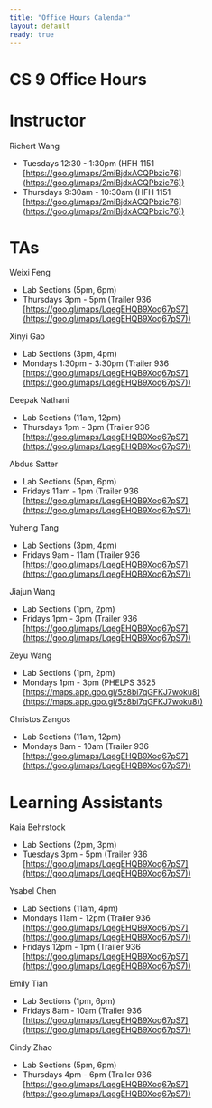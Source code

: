 ```yaml
---
title: "Office Hours Calendar"
layout: default
ready: true
---
```


<h1><strong>CS 9 Office Hours</strong></h1>

# Instructor
Richert Wang

* Tuesdays 12:30 - 1:30pm (HFH 1151 [https://goo.gl/maps/2miBjdxACQPbzic76](https://goo.gl/maps/2miBjdxACQPbzic76))
* Thursdays 9:30am - 10:30am (HFH 1151 [https://goo.gl/maps/2miBjdxACQPbzic76](https://goo.gl/maps/2miBjdxACQPbzic76))

# TAs

Weixi Feng
* Lab Sections (5pm, 6pm)
* Thursdays 3pm - 5pm (Trailer 936 [https://goo.gl/maps/LqegEHQB9Xoq67pS7](https://goo.gl/maps/LqegEHQB9Xoq67pS7))

Xinyi Gao
* Lab Sections (3pm, 4pm)
* Mondays 1:30pm - 3:30pm (Trailer 936 [https://goo.gl/maps/LqegEHQB9Xoq67pS7](https://goo.gl/maps/LqegEHQB9Xoq67pS7))

Deepak Nathani
* Lab Sections (11am, 12pm)
* Thursdays 1pm - 3pm (Trailer 936 [https://goo.gl/maps/LqegEHQB9Xoq67pS7](https://goo.gl/maps/LqegEHQB9Xoq67pS7))

Abdus Satter
* Lab Sections (5pm, 6pm)
* Fridays 11am - 1pm (Trailer 936 [https://goo.gl/maps/LqegEHQB9Xoq67pS7](https://goo.gl/maps/LqegEHQB9Xoq67pS7))

Yuheng Tang
* Lab Sections (3pm, 4pm)
* Fridays 9am - 11am (Trailer 936 [https://goo.gl/maps/LqegEHQB9Xoq67pS7](https://goo.gl/maps/LqegEHQB9Xoq67pS7))

Jiajun Wang
* Lab Sections (1pm, 2pm)
* Fridays 1pm - 3pm (Trailer 936 [https://goo.gl/maps/LqegEHQB9Xoq67pS7](https://goo.gl/maps/LqegEHQB9Xoq67pS7))

Zeyu Wang
* Lab Sections (1pm, 2pm)
* Mondays 1pm - 3pm (PHELPS 3525 [https://maps.app.goo.gl/5z8bi7qGFKJ7woku8](https://maps.app.goo.gl/5z8bi7qGFKJ7woku8))

Christos Zangos
* Lab Sections (11am, 12pm)
* Mondays 8am - 10am (Trailer 936 [https://goo.gl/maps/LqegEHQB9Xoq67pS7](https://goo.gl/maps/LqegEHQB9Xoq67pS7))

# Learning Assistants

Kaia Behrstock
* Lab Sections (2pm, 3pm)
* Tuesdays 3pm - 5pm (Trailer 936 [https://goo.gl/maps/LqegEHQB9Xoq67pS7](https://goo.gl/maps/LqegEHQB9Xoq67pS7))

Ysabel Chen
* Lab Sections (11am, 4pm)
* Mondays 11am - 12pm (Trailer 936 [https://goo.gl/maps/LqegEHQB9Xoq67pS7](https://goo.gl/maps/LqegEHQB9Xoq67pS7))
* Fridays 12pm - 1pm (Trailer 936 [https://goo.gl/maps/LqegEHQB9Xoq67pS7](https://goo.gl/maps/LqegEHQB9Xoq67pS7))

Emily Tian
* Lab Sections (1pm, 6pm)
* Fridays 8am - 10am (Trailer 936 [https://goo.gl/maps/LqegEHQB9Xoq67pS7](https://goo.gl/maps/LqegEHQB9Xoq67pS7))

Cindy Zhao
* Lab Sections (5pm, 6pm)
* Thursdays 4pm - 6pm (Trailer 936 [https://goo.gl/maps/LqegEHQB9Xoq67pS7](https://goo.gl/maps/LqegEHQB9Xoq67pS7))